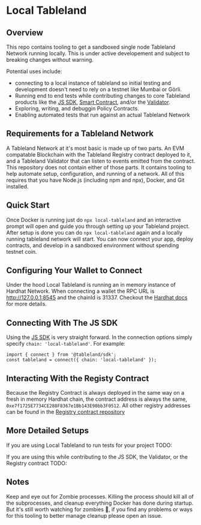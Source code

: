 # Local Tableland

## Overview

This repo contains tooling to get a sandboxed single node Tableland Network running locally. This is under active developement and subject to breaking changes without warning.

Potential uses include:

- connecting to a local instance of tableland so initial testing and development doesn't need to rely on a testnet like Mumbai or Görli.
- Running end to end tests while contributing changes to core Tableland products like the [JS SDK](https://github.com/tablelandnetwork/js-tableland), [Smart Contract](https://github.com/tablelandnetwork/evm-tableland), and/or the [Validator](https://github.com/tablelandnetwork/go-tableland).
- Exploring, writing, and debuggin Policy Contracts.
- Enabling automated tests that run against an actual Tableland Network

## Requirements for a Tableland Network

A Tableland Network at it's most basic is made up of two parts. An EVM compatable Blockchain with the Tableland Registry contract deployed to it, and a Tableland Validator that can listen to events emitted from the contract.
This repository does not contain either of those parts. It contains tooling to help automate setup, configuration, and running of a network. All of this requires that you have Node.js (including npm and npx), Docker, and Git installed.

## Quick Start

Once Docker is running just do `npx local-tableland` and an interactive prompt will open and guide you through setting up your Tableland project. After setup is done you can do `npx local-tableland` again and a locally running tableland network will start. You can now connect your app, deploy contracts, and develop in a sandboxed environment without spending testnet coin.

## Configuring Your Wallet to Connect

Under the hood Local Tableland is running an in memory instance of Hardhat Network. When connecting a wallet the RPC URL is http://127.0.0.1:8545 and the chainId is 31337. Checkout the [Hardhat docs](https://hardhat.org/hardhat-runner/docs/getting-started#connecting-a-wallet-or-dapp-to-hardhat-network) for more details.

## Connecting With The JS SDK

Using the [JS SDK](https://github.com/tablelandnetwork/js-tableland) is very straight forward. In the connection options simply specify `chain: 'local-tableland'`. For example:

```
import { connect } from '@tableland/sdk';
const tableland = connect({ chain: 'local-tableland' });
```

## Interacting With the Registy Contract

Because the Registry Contract is always deployed in the same way on a fresh in memory Hardhat chain, the contract address is always the same, `0xe7f1725E7734CE288F8367e1Bb143E90bb3F0512`. All other registry addresses can be found in the [Registry contract repository](https://github.com/tablelandnetwork/evm-tableland/blob/main/proxies.ts)

## More Detailed Setups

If you are using Local Tableland to run tests for your project
TODO:

If you are using this while contributing to the JS SDK, the Validator, or the Registry contract
TODO:

## Notes

Keep and eye out for Zombie processes. Killing the process should kill all of the subprocesses, and cleanup everything Docker has done during startup. But it's still worth watching for zombies 🧟, if you find any problems or ways for this tooling to better manage cleanup please open an issue.
